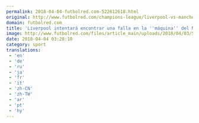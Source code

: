 ```yaml
---
permalink: 2018-04-04-futbolred.com-522612618.html
original: http://www.futbolred.com/champions-league/liverpool-vs-manchester-city-por-champions-duelo-definitivo-entre-los-ingleses-83024
domain: futbolred.com
title: 'Liverpool intentará encontrar una falla en la ''máquina'' del Manchester City, en Champions'
image: http://www.futbolred.com/files/article_main/uploads/2018/04/03/5ac421fae0cf9.jpeg
date: 2018-04-04 03:28:10
category: sport
translations: 
 - 'en'
 - 'de'
 - 'ru'
 - 'ja'
 - 'fr'
 - 'it'
 - 'zh-CN'
 - 'zh-TW'
 - 'ar'
 - 'pt'
 - 'hy'
---
```


